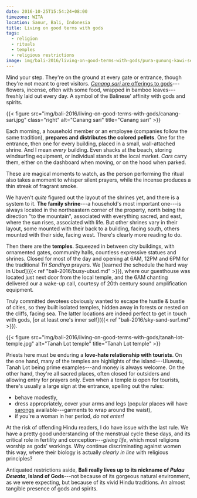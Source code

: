 ```yaml
---
date: 2016-10-25T15:54:24+08:00
timezone: WITA
location: Sanur, Bali, Indonesia
title: Living on good terms with gods
tags:
  - religion
  - rituals
  - temples
  - religious restrictions
image: img/bali-2016/living-on-good-terms-with-gods/pura-gunung-kawi-sebatu-header.jpg
---
```


Mind your step. They're on the ground at every gate or entrance, though they're not meant to greet visitors. [_Canang sari_ are offerings to gods](http://www.iskconid.org/about-bali)---flowers, incense, often with some food, wrapped in bamboo leaves---freshly laid out every day. A symbol of the Balinese' affinity with gods and spirits.

<!--more-->

{{< figure src="img/bali-2016/living-on-good-terms-with-gods/canang-sari.jpg" class="right" alt="Canang sari" title="Canang sari" >}}

Each morning, a household member or an employee (companies follow the same tradition), __prepares and distributes the colored pellets__. One for the entrance, then one for every building, placed in a small, wall-attached shrine. And I mean _every_ building. Even shacks at the beach, storing windsurfing equipment, or individual stands at the local market. _Cars_ carry them, either on the dashboard when moving, or on the hood when parked.

These are magical moments to watch, as the person performing the ritual also takes a moment to whisper silent prayers, while the incense produces a thin streak of fragrant smoke.

We haven't _quite_ figured out the layout of the shrines yet, and there is a system to it. __The family shrine__---a household's most important one---is always located in the northeastern corner of the property, north being the direction "to the mountain", associated with everything sacred, and east, where the sun rises, associated with life. But other shrines vary in their layout, some mounted with their back to a building, facing south, others mounted with their side, facing west. There's clearly more reading to do.

Then there are the __temples__. Squeezed in between city buildings, with ornamented gates, community halls, countless expressive statues and shrines. Closed for most of the day and opening at 6AM, 12PM and 6PM for the traditional _Tri Sandhya_ prayers. We [learned the schedule the hard way in Ubud]({{< ref "bali-2016/busy-ubud.md" >}}), where our guesthouse was located just next door from the local temple, and the 6AM chanting delivered our a wake-up call, courtesy of 20th century sound amplification equipment.

Truly committed devotees obviously wanted to escape the hustle & bustle of cities, so they built isolated temples, hidden away in forests or nested on the cliffs, facing sea. The latter locations are indeed perfect to get in touch with gods, [or at least one's inner self]({{< ref "bali-2016/sky-sand-surf.md" >}}).

{{< figure src="img/bali-2016/living-on-good-terms-with-gods/tanah-lot-temple.jpg" alt="Tanah Lot temple" title="Tanah Lot temple" >}}

Priests here must be enduring a __love-hate relationship with tourists__. On the one hand, many of the temples are highlights of the island---Uluwatu, Tanah Lot being prime examples---and money is always welcome. On the other hand, they're all sacred places, often closed for outsiders and allowing entry for prayers only. Even when a temple _is_ open for tourists, there's usually a large sign at the entrance, spelling out the rules:

* behave modestly,
* dress appropriately, cover your arms and legs (popular places will have [sarongs](https://en.wikipedia.org/wiki/Sarong) available---garments to wrap around the waist),
* if you're a woman in her period, _do not enter!_

At the risk of offending Hindu readers, I do have issue with the last rule. We have a pretty good understanding of the menstrual cycle these days, and its critical role in fertility and conception---_giving life_, which most religions worship as gods' workings. Why continue discriminating against women this way, where their biology is actually _clearly in line_ with religious principles?

Antiquated restrictions aside, __Bali really lives up to its nickname of _Pulau Dewata_, Island of Gods__---not because of its gorgeous natural environment, as we were expecting, but because of its vivid Hindu traditions. An almost tangible presence of gods and spirits.
